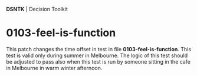 **DSNTK** | Decision Toolkit

# 0103-feel-is-function

This patch changes the time offset in test in file **0103-feel-is-function**.
This test is valid only during summer in Melbourne. The logic of this test should be adjusted
to pass also when this test is run by someone sitting in the cafe in Melbourne in warm winter afternoon.   
